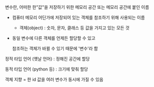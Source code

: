 변수란, 어떠한 한"값"을 저장하기 위한 메모리 공간 또는 메모리 공간에 붙인 이름

- 컴퓨터 메모리 어딘가에 저장되어 있는 객체를 참조하기 위해 사용되는 이름

  - 객체(object) : 숫자, 문자, 클래스 등 값을 가지고 있는 모든 것

- 동일 변수에 다른 객체를 언제든 할당할 수 있고

  참조하는 객체가 바뀔 수 있기 때문에 '변수'라 함



정적 타입 언어 (옛날 언어) : 정해진 공간에 할당

동적 타입 언어 (python 등) : 크기에 맞춰 할당



객체 지향 = 한 id 값을 여러 변수가 동시에 가질 수 있음



























